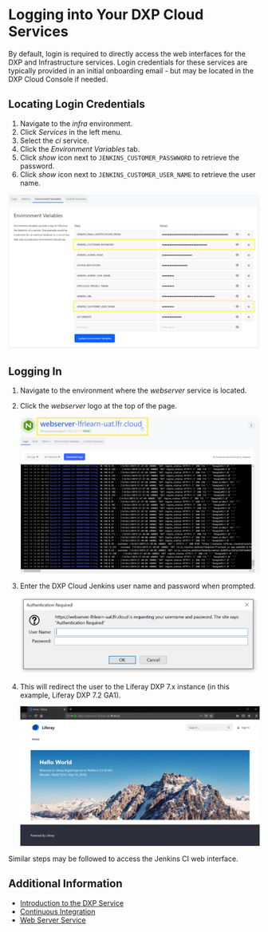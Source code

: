 # Logging into Your DXP Cloud Services

By default, login is required to directly access the web interfaces for the DXP and Infrastructure services. Login credentials for these services are typically provided in an initial onboarding email - but may be located in the DXP Cloud Console if needed.

## Locating Login Credentials

1. Navigate to the _infra_ environment.
1. Click _Services_ in the left menu.
1. Select the _ci_ service.
1. Click the _Environment Variables_ tab.
1. Click _show_ icon next to `JENKINS_CUSTOMER_PASSWWORD` to retrieve the password.
1. Click _show_ icon next to `JENKINS_CUSTOMER_USER_NAME` to retrieve the user name.

![webserver](./logging-into-your-dxp-cloud-services/images/01.png)

## Logging In

1. Navigate to the environment where the _webserver_ service is located.
1. Click the _webserver_ logo at the top of the page.

    ![webserver](./logging-into-your-dxp-cloud-services/images/02.png)

1. Enter the DXP Cloud Jenkins user name and password when prompted.

    ![authentication](./logging-into-your-dxp-cloud-services/images/03.png)

1. This will redirect the user to the Liferay DXP 7.x instance (in this example, Liferay DXP 7.2 GA1).

    ![DXP 7.2 GA1 Sign In](./logging-into-your-dxp-cloud-services/images/04.png)

Similar steps may be followed to access the Jenkins CI web interface.

## Additional Information

-   [Introduction to the DXP Service](../using-the-liferay-dxp-service/introduction-to-the-liferay-dxp-service.md)
-   [Continuous Integration](../platform-services/continuous-integration.md)
-   [Web Server Service](../platform-services/web-server-service.md)
